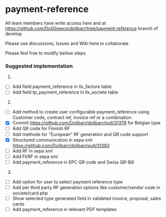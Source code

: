 # payment-reference

All team members have write access here and at https://github.com/DoliGreece/dolibarr/tree/payment-reference branch of develop

Please use discussions, Issues and Wiki here to collaborate

Please feel free to modify bellow steps

### Suggested implementation

1.
- [ ] Add field payment_reference in llx_facture table
- [ ] Add field tp_payment_reference in llx_societe table

2.
- [ ] Add method to create user configurable payment_reference using Customer code, contract ref, invoice ref or a combination.
- [x] Commit https://github.com/Dolibarr/dolibarr/pull/31376 for Belgian type
- [ ] Add QR code for Finnish RF 
- [ ] Add methods for "European" RF generation and QR code support
- [x] Structured communication in sepa xml https://github.com/Dolibarr/dolibarr/pull/31383
- [ ] Add RF in sepa xml
- [ ] Add FI/RF in sepa xml 
- [ ] Add payment_reference in EPC QR code and Swiss QR-Bill 

3.
- [ ] Add option for user to select payment reference  type 
- [ ] Add per third party RF generation options like customer/vendor code in societe/card.php
- [ ] Show selected type generated field in validated invoice, proposal, sales cards
- [ ] Add payment_reference in relevant PDF templates
